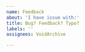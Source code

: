 ```yaml
---
name: Feedback
about: 'I have issue with:'
title: Bug? Feedback? Typo?
labels: ''
assignees: VoidArchive

---
```



